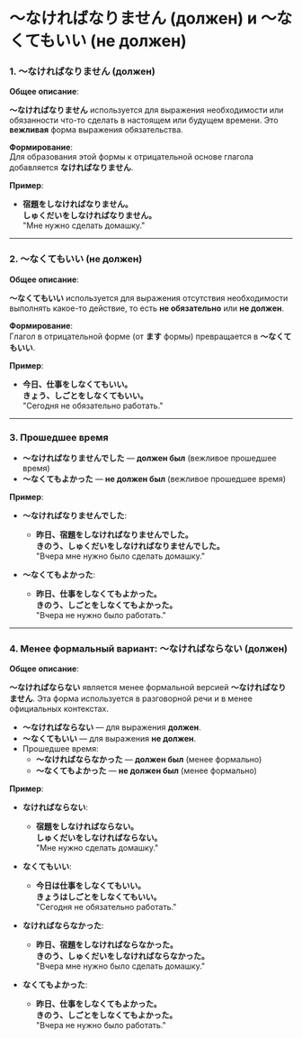 # 〜なければなりません (должен) и 〜なくてもいい (не должен)

### 1. **〜なければなりません** (должен)

**Общее описание**:  

**〜なければなりません** используется для выражения необходимости или обязанности что-то сделать в настоящем или будущем времени. Это **вежливая** форма выражения обязательства.

**Формирование**:  
Для образования этой формы к отрицательной основе глагола добавляется **なければなりません**.

**Пример**:

- **宿題をしなければなりません。**  
  **しゅくだいをしなければなりません。**  
  "Мне нужно сделать домашку."

---

### 2. **〜なくてもいい** (не должен)

**Общее описание**:  

**〜なくてもいい** используется для выражения отсутствия необходимости выполнять какое-то действие, то есть **не обязательно** или **не должен**.

**Формирование**:  
Глагол в отрицательной форме (от **ます** формы) превращается в **〜なくてもいい**.

**Пример**:

- **今日、仕事をしなくてもいい。**  
  **きょう、しごとをしなくてもいい。**  
  "Сегодня не обязательно работать."

---

### 3. Прошедшее время

- **〜なければなりませんでした** — **должен был** (вежливое прошедшее время)
- **〜なくてもよかった** — **не должен был** (вежливое прошедшее время)

**Пример**:

- **〜なければなりませんでした**:

  - **昨日、宿題をしなければなりませんでした。**  
    **きのう、しゅくだいをしなければなりませんでした。**  
    "Вчера мне нужно было сделать домашку."

- **〜なくてもよかった**:

  - **昨日、仕事をしなくてもよかった。**  
    **きのう、しごとをしなくてもよかった。**  
    "Вчера не нужно было работать."

---

### 4. **Менее формальный вариант: 〜なければならない** (должен)

**Общее описание**:  

**〜なければならない** является менее формальной версией **〜なければなりません**. Эта форма используется в разговорной речи и в менее официальных контекстах. 

- **〜なければならない** — для выражения **должен**.
- **〜なくてもいい** — для выражения **не должен**.
- Прошедшее время:
  - **〜なければならなかった** — **должен был** (менее формально)
  - **〜なくてもよかった** — **не должен был** (менее формально)

**Пример**:

- **なければならない**:

  - **宿題をしなければならない。**  
    **しゅくだいをしなければならない。**  
    "Мне нужно сделать домашку."

- **なくてもいい**:

  - **今日は仕事をしなくてもいい。**  
    **きょうはしごとをしなくてもいい。**  
    "Сегодня не обязательно работать."

- **なければならなかった**:

  - **昨日、宿題をしなければならなかった。**  
    **きのう、しゅくだいをしなければならなかった。**  
    "Вчера мне нужно было сделать домашку."

- **なくてもよかった**:

  - **昨日、仕事をしなくてもよかった。**  
    **きのう、しごとをしなくてもよかった。**  
    "Вчера не нужно было работать."